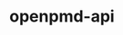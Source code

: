 ---
title: "openpmd-api"
layout: cache
categories: [package, v0.18.1]
meta: {"versions": ["0.14.5", "develop"], "compilers": ["gcc@=7.3.1", "gcc@=7.5.0"], "oss": ["amzn2", "ubuntu18.04"], "platforms": ["linux"], "targets": ["aarch64", "graviton2", "x86_64", "x86_64_v3", "x86_64_v4"], "stacks": ["aws-ahug", "aws-ahug-aarch64", "e4s", "root"], "num_specs": 5, "num_specs_by_stack": {"root": 5, "e4s": 1, "aws-ahug-aarch64": 2, "aws-ahug": 2}}
spec_details: [{"hash": "wabau3jbjuanl3denpydg7p4vkolwfrm", "compiler": "gcc@=7.5.0", "versions": ["0.14.5"], "os": "ubuntu18.04", "platform": "linux", "target": "x86_64", "variants": ["~adios1", "+adios2", "build_type=RelWithDebInfo", "+hdf5", "~ipo", "+mpi", "~python", "+shared"], "stacks": ["root", "e4s"], "size": "-", "tarball": "https://binaries.spack.io/releases/v0.18.1/build_cache/linux-ubuntu18.04-x86_64/gcc-7.5.0/openpmd-api-0.14.5/linux-ubuntu18.04-x86_64-gcc-7.5.0-openpmd-api-0.14.5-wabau3jbjuanl3denpydg7p4vkolwfrm.spack"}, {"hash": "srteo24cwxjdpwedrpdj5zcbg5hcjz3o", "compiler": "gcc@=7.3.1", "versions": ["develop"], "os": "amzn2", "platform": "linux", "target": "graviton2", "variants": ["~adios1", "+adios2", "build_type=RelWithDebInfo", "+hdf5", "~ipo", "+mpi", "~python", "+shared"], "stacks": ["aws-ahug-aarch64", "root"], "size": "-", "tarball": "https://binaries.spack.io/releases/v0.18.1/build_cache/linux-amzn2-graviton2/gcc-7.3.1/openpmd-api-develop/linux-amzn2-graviton2-gcc-7.3.1-openpmd-api-develop-srteo24cwxjdpwedrpdj5zcbg5hcjz3o.spack"}, {"hash": "fq4vl34qxsiiubt7mvydwj5vwf3yigd5", "compiler": "gcc@=7.3.1", "versions": ["develop"], "os": "amzn2", "platform": "linux", "target": "x86_64_v4", "variants": ["~adios1", "+adios2", "build_type=RelWithDebInfo", "+hdf5", "~ipo", "+mpi", "~python", "+shared"], "stacks": ["aws-ahug", "root"], "size": "-", "tarball": "https://binaries.spack.io/releases/v0.18.1/build_cache/linux-amzn2-x86_64_v4/gcc-7.3.1/openpmd-api-develop/linux-amzn2-x86_64_v4-gcc-7.3.1-openpmd-api-develop-fq4vl34qxsiiubt7mvydwj5vwf3yigd5.spack"}, {"hash": "rsrmhoprqfpbu7vjuo6eq6pg2tesq7jp", "compiler": "gcc@=7.3.1", "versions": ["develop"], "os": "amzn2", "platform": "linux", "target": "aarch64", "variants": ["~adios1", "+adios2", "build_type=RelWithDebInfo", "+hdf5", "~ipo", "+mpi", "~python", "+shared"], "stacks": ["aws-ahug-aarch64", "root"], "size": "-", "tarball": "https://binaries.spack.io/releases/v0.18.1/build_cache/linux-amzn2-aarch64/gcc-7.3.1/openpmd-api-develop/linux-amzn2-aarch64-gcc-7.3.1-openpmd-api-develop-rsrmhoprqfpbu7vjuo6eq6pg2tesq7jp.spack"}, {"hash": "xm7oo2rvvt3w7bnv4sp7bgupxxap4qrr", "compiler": "gcc@=7.3.1", "versions": ["develop"], "os": "amzn2", "platform": "linux", "target": "x86_64_v3", "variants": ["~adios1", "+adios2", "build_type=RelWithDebInfo", "+hdf5", "~ipo", "+mpi", "~python", "+shared"], "stacks": ["aws-ahug", "root"], "size": "-", "tarball": "https://binaries.spack.io/releases/v0.18.1/build_cache/linux-amzn2-x86_64_v3/gcc-7.3.1/openpmd-api-develop/linux-amzn2-x86_64_v3-gcc-7.3.1-openpmd-api-develop-xm7oo2rvvt3w7bnv4sp7bgupxxap4qrr.spack"}]
---